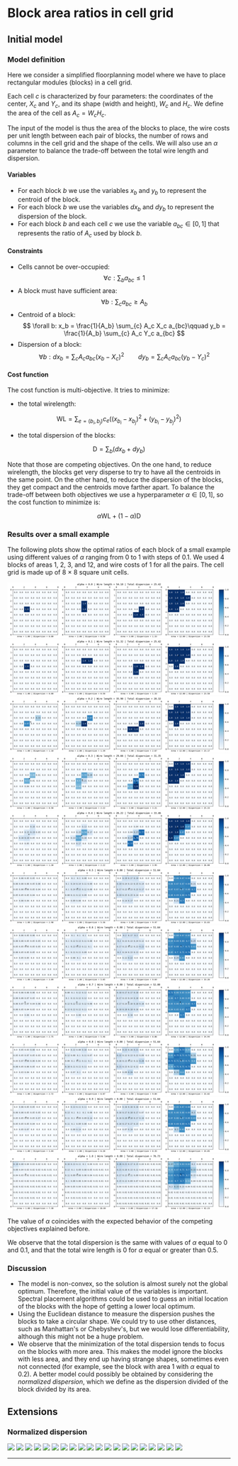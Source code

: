 # Block area ratios in cell grid

## Initial model

### Model definition

Here we consider a simplified floorplanning model where we have to place rectangular modules
(blocks) in a cell grid.

Each cell $c$ is characterized by four parameters: the coordinates of the center, $X_c$ and $Y_c$, and
its shape (width and height), $W_c$ and $H_c$. We define the area of the cell as $A_c = W_c H_c$.

The input of the model is thus the area of the blocks to place, the wire costs per unit length
between each pair of blocks, the number of rows and columns in the cell grid and the shape of the
cells. We will also use an $\alpha$ parameter to balance the trade-off between the total wire length
and dispersion.

#### Variables

* For each block $b$ we use the variables $x_b$ and $y_b$ to represent the centroid of the block.
* For each block $b$ we use the variables $dx_b$ and $dy_b$ to represent the dispersion of the
  block.
* For each block $b$ and each cell $c$ we use the variable $a_{bc} \in [0, 1]$ that represents the
  ratio of $A_c$ used by block $b$.

#### Constraints

* Cells cannot be over-occupied: $$
  \forall c: \sum_{b} a_{bc} \le 1
  $$
* A block must have sufficient area: $$
  \forall b: \sum_{c} a_{bc} \ge A_b
  $$
* Centroid of a block: $$
  \forall b: x_b = \frac{1}{A_b} \sum_{c} A_c X_c a_{bc}\qquad y_b = \frac{1}{A_b} \sum_{c} A_c Y_c a_{bc}
  $$
* Dispersion of a block: $$
  \forall b: dx_b = \sum_{c} A_c a_{bc} (x_b - X_c)^2\qquad dy_b = \sum_{c} A_c a_{bc} (y_b - Y_c)^2
  $$

#### Cost function

The cost function is multi-objective. It tries to minimize:

* the total wirelength:

$$
\mathrm{WL} = \sum_{e=(b_i, b_j)} c_e ((x_{b_i}-x_{b_j})^2+(y_{b_i}-y_{b_j})^2)
$$

* the total dispersion of the blocks:

$$
\mathrm{D} = \sum_{b} (dx_b + dy_b)
$$

Note that those are competing objectives. On the one hand, to reduce wirelength, the blocks get very
disperse to try to have all the centroids in the same point. On the other hand, to reduce the
dispersion of the blocks, they get compact and the centroids move farther apart. To balance the
trade-off between both objectives we use a hyperparameter $\alpha \in [0, 1]$, so the cost function
to minimize is:

$$
\alpha \mathrm{WL} + (1-\alpha) \mathrm{D}
$$

### Results over a small example

The following plots show the optimal ratios of each block of a small example using different values
of $\alpha$ ranging from 0 to 1 with steps of 0.1. We used 4 blocks of areas 1, 2, 3, and 12, and
wire costs of 1 for all the pairs. The cell grid is made up of 8 $\times$ 8 square unit cells.

<img src="results/fp-0.0.png"/>
<img src="results/fp-0.1.png"/>
<img src="results/fp-0.2.png"/>
<img src="results/fp-0.3.png"/>
<img src="results/fp-0.4.png"/>
<img src="results/fp-0.5.png"/>
<img src="results/fp-0.6.png"/>
<img src="results/fp-0.7.png"/>
<img src="results/fp-0.8.png"/>
<img src="results/fp-0.9.png"/>
<img src="results/fp-1.0.png"/>

The value of $\alpha$ coincides with the expected behavior of the competing objectives explained
before.

We observe that the total dispersion is the same with values of $\alpha$ equal to 0 and 0.1, and
that the total wire length is 0 for $\alpha$ equal or greater than 0.5.

### Discussion

* The model is non-convex, so the solution is almost surely not the global optimum. Therefore, the
  initial value of the variables is important. Spectral placement algorithms could be used to guess an
  initial location of the blocks with the hope of getting a lower local optimum.
* Using the Euclidean distance to measure the dispersion pushes the blocks to take a circular shape.
  We could try to use other distances, such as Manhattan's or Chebyshev's, but we would lose
  differentiability, although this might not be a huge problem.
* We observe that the minimization of the total dispersion tends to focus on the blocks with more
  area. This makes the model ignore the blocks with less area, and they end up having strange shapes,
  sometimes even not connected (for example, see the block with area 1 with $\alpha$ equal to 0.2).
  A better model could possibly be obtained by considering the *normalized dispersion*, which we
  define as the dispersion divided of the block divided by its area.

## Extensions

### Normalized dispersion

<img src="results/fp-nd-eu-0.00.png"/>
<img src="results/fp-nd-eu-0.01.png"/>
<img src="results/fp-nd-eu-0.02.png"/>
<img src="results/fp-nd-eu-0.03.png"/>
<img src="results/fp-nd-eu-0.04.png"/>
<img src="results/fp-nd-eu-0.05.png"/>
<img src="results/fp-nd-eu-0.06.png"/>
<img src="results/fp-nd-eu-0.07.png"/>
<img src="results/fp-nd-eu-0.08.png"/>
<img src="results/fp-nd-eu-0.09.png"/>
<img src="results/fp-nd-eu-0.1.png"/>
<img src="results/fp-nd-eu-0.2.png"/>
<img src="results/fp-nd-eu-0.3.png"/>
<img src="results/fp-nd-eu-0.4.png"/>
<img src="results/fp-nd-eu-0.5.png"/>
<img src="results/fp-nd-eu-0.6.png"/>
<img src="results/fp-nd-eu-0.7.png"/>
<img src="results/fp-nd-eu-0.8.png"/>
<img src="results/fp-nd-eu-0.9.png"/>
<img src="results/fp-nd-eu-1.0.png"/>

---


